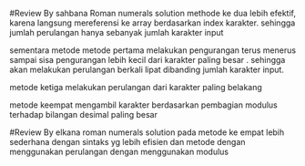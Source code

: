 #Review By sahbana
Roman numerals solution methode ke dua lebih efektif, karena langsung mereferensi ke array berdasarkan index karakter. sehingga jumlah perulangan hanya sebanyak jumlah karakter input

sementara metode metode pertama
melakukan pengurangan terus menerus sampai sisa pengurangan lebih kecil dari karakter paling besar . sehingga akan melakukan perulangan berkali lipat dibanding jumlah karakter input.

metode ketiga
melakukan perulangan dari karakter paling belakang

metode keempat
mengambil karakter berdasarkan pembagian modulus terhadap bilangan desimal paling besar


#Review By elkana
roman numerals solution pada metode ke empat lebih sederhana dengan sintaks yg lebih efisien dan metode dengan menggunakan perulangan dengan menggunakan modulus
